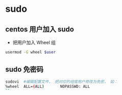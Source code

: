 # sudo

## centos 用户加入 sudo 

* 把用户加入 Wheel 组 
```bash
usermod -G wheel $user
```

## sudo 免密码
```bash
sudovi  #编辑配置文件， 把对应的组或用户修改为免密， 如：
%wheel  ALL=(ALL)       NOPASSWD: ALL
``